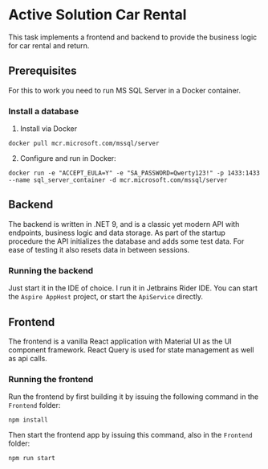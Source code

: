 # Active Solution Car Rental

This task implements a frontend and backend to provide the business logic for car rental and return.

## Prerequisites
For this to work you need to run MS SQL Server in a Docker container.

### Install a database
1. Install via Docker
```
docker pull mcr.microsoft.com/mssql/server
```
2. Configure and run in Docker:
```
docker run -e "ACCEPT_EULA=Y" -e "SA_PASSWORD=Qwerty123!" -p 1433:1433 --name sql_server_container -d mcr.microsoft.com/mssql/server
```

## Backend
The backend is written in .NET 9, and is a classic yet modern API with endpoints, business logic and data storage.
As part of the startup procedure the API initializes the database and adds some test data. For ease of testing it also resets data in between sessions.

### Running the backend
Just start it in the IDE of choice. I run it in Jetbrains Rider IDE. You can start the `Aspire AppHost` project, or start the `ApiService` directly.

## Frontend
The frontend is a vanilla React application with Material UI as the UI component framework. React Query is used for state management
as well as api calls.

### Running the frontend
Run the frontend by first building it by issuing the following command in the `Frontend` folder:
```
npm install
```
Then start the frontend app by issuing this command, also in the `Frontend` folder:
```
npm run start
```


